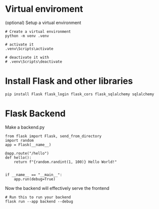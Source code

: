 # Virtual enviroment

(optional) Setup a virtual environment

    # Create a virtual environment
    python -m venv .venv

    # activate it
    .venv\Scripts\activate

    # deactivate it with
    # .venv\Scripts\deactivate


# Install Flask and other libraries

    pip install Flask flask_login flask_cors flask_sqlalchemy sqlalchemy


# Flask Backend

Make a backend.py

    from flask import Flask, send_from_directory
    import random
    app = Flask(__name__)

    @app.route("/hello")
    def hello():
        return f"{random.randint(1, 100)} Hello World!"


    if __name__ == "__main__":
        app.run(debug=True)

Now the backend will effectively serve the frontend

    # Run this to run your backend
    flask run --app backend --debug

